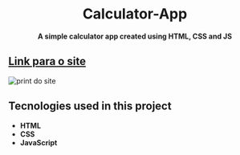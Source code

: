 
 <h1 align="center">Calculator-App</h1>
 <p align="center"> <strong> A simple calculator app created using HTML, CSS and JS</strong> </p>
 <h2 > <a  href=""> Link para o site </a> </h2>
 <img  src="print-site.jpg" alt="print do site">
 <br>
<h2>Tecnologies used in this project </h2>
<ul>
 <li><strong> HTML <strong></li>
 <li><strong> CSS <strong></li>
 <li><strong> JavaScript <strong></li>
<ul>
